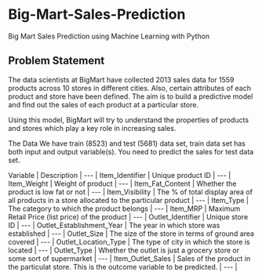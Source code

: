 # Big-Mart-Sales-Prediction
Big Mart Sales Prediction using Machine Learning with Python


## Problem Statement
The data scientists at BigMart have collected 2013 sales data for 1559 products across 10 stores in different cities. Also, certain attributes of each product and store have been defined. The aim is to build a predictive model and find out the sales of each product at a particular store.

Using this model, BigMart will try to understand the properties of products and stores which play a key role in increasing sales.

The Data
We have train (8523) and test (5681) data set, train data set has both input and output variable(s). You need to predict the sales for test data set.


Variable	| Description
| --- | 
Item_Identifier	|  Unique product ID
| --- | 
Item_Weight	|  Weight of product
| --- | 
Item_Fat_Content	|  Whether the product is low fat or not
| --- | 
Item_Visibility	|  The % of total display area of all products in a store allocated to the particular product
| --- | 
Item_Type	|  The category to which the product belongs
| --- | 
Item_MRP	|  Maximum Retail Price (list price) of the product
| --- | 
Outlet_Identifier	|  Unique store ID
| --- | 
Outlet_Establishment_Year	|  The year in which store was established
| --- | 
Outlet_Size	|  The size of the store in terms of ground area covered
| --- | 
Outlet_Location_Type	|  The type of city in which the store is located
| --- | 
Outlet_Type	|  Whether the outlet is just a grocery store or some sort of supermarket
| --- | 
Item_Outlet_Sales	|  Sales of the product in the particulat store. This is the outcome variable to be predicted.
| --- | 
